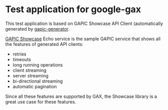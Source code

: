 # Test application for google-gax

This test application is based on GAPIC Showcase API Client (automatically
generated by [gapic-generator](https://github.com/googleapis/gapic-generator).

[GAPIC Showcase](https://github.com/googleapis/gapic-showcase) Echo service is
the sample GAPIC service that shows all the features of generated API clients:

- retries
- timeouts
- long running operations
- client streaming
- server streaming
- bi-directional streaming
- automatic pagination

Since all these features are supported by GAX, the Showcase library is a great
use case for these features.

